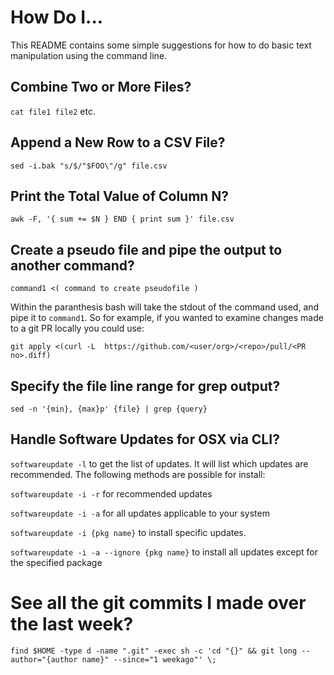 # How Do I...

This README contains some simple suggestions for how to do basic text manipulation using the command line.

## Combine Two or More Files?

`cat file1 file2` etc.

## Append a New Row to a CSV File?

`sed -i.bak "s/$/"$FOO\"/g" file.csv`

## Print the Total Value of Column N?

`awk -F, '{ sum += $N } END { print sum }' file.csv`

## Create a pseudo file and pipe the output to another command?

`command1 <( command to create pseudofile )`

Within the paranthesis bash will take the stdout of the command used, and pipe it to `command1`. So for example, if you wanted to examine changes made to a git PR locally you could use:

`git apply <(curl -L  https://github.com/<user/org>/<repo>/pull/<PR no>.diff)`

## Specify the file line range for grep output?

`sed -n '{min}, {max}p' {file} | grep {query}`

## Handle Software Updates for OSX via CLI?

`softwareupdate -l` to get the list of updates. It will list which updates are recommended. The following methods are possible for install:

`softwareupdate -i -r` for recommended updates

`softwareupdate -i -a` for all updates applicable to your system

`softwareupdate -i {pkg name}` to install specific updates.

`softwareupdate -i -a --ignore {pkg name}` to install all updates except for the specified package

# See all the git commits I made over the last week?

`find $HOME -type d -name ".git" -exec sh -c 'cd "{}" && git long --author="{author name}" --since="1 weekago"' \;`
